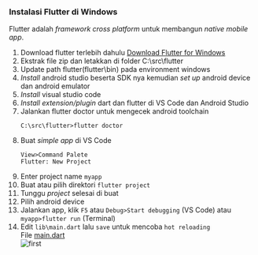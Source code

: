 ### Instalasi Flutter di Windows
Flutter adalah *framework cross platform* untuk membangun *native mobile app*.
1. Download flutter terlebih dahulu [Download Flutter for Windows](https://flutter.dev/docs/get-started/install/windows)
2. Ekstrak file zip dan letakkan di folder C:\src\flutter
3. Update path flutter(flutter\bin) pada environment windows
4. *Install* android studio beserta SDK nya kemudian *set up* android device dan android emulator
5. *Install* visual studio code
6. *Install extension/plugin* dart dan flutter di VS Code dan Android Studio
7. Jalankan flutter doctor untuk mengecek android toolchain
   ```
   C:\src\flutter>flutter doctor
   ```
8. Buat *simple app* di VS Code
   ```
   View>Command Palete
   Flutter: New Project
   ```
9. Enter project name `myapp`
8. Buat atau pilih direktori `flutter project`
10. Tunggu *project* selesai di buat
11. Pilih android device
12. Jalankan app, klik `F5` atau `Debug>Start debugging` (VS Code) atau `myapp>flutter run` (Terminal)
13. Edit `lib\main.dart` lalu `save` untuk mencoba `hot reloading`\
File [main.dart](https://github.com/Fourthten/praxis-academy/blob/master/novice/02-01/latihan/main.dart)\
![first](https://github.com/Fourthten/praxis-academy/blob/master/novice/02-01/latihan/images/main.PNG)
